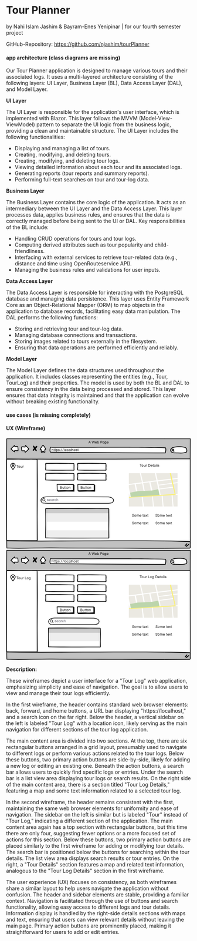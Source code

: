 # Tour Planner
by Nahi Islam Jashim & Bayram-Enes Yenipinar | for our fourth semester project

GitHub-Repository: https://github.com/njashim/tourPlanner



#### app architecture (class diagrams are missing)

Our Tour Planner application is designed to manage various tours and their associated logs. It uses a multi-layered architecture consisting of the following layers: UI Layer, Business Layer (BL), Data Access Layer (DAL), and Model Layer.

**UI Layer**

The UI Layer is responsible for the application's user interface, which is implemented with Blazor. This layer follows the MVVM (Model-View-ViewModel) pattern to separate the UI logic from the business logic, providing a clean and maintainable structure. The UI Layer includes the following functionalities:

- Displaying and managing a list of tours.
- Creating, modifying, and deleting tours.
- Creating, modifying, and deleting tour logs.
- Viewing detailed information about each tour and its associated logs.
- Generating reports (tour reports and summary reports).
- Performing full-text searches on tour and tour-log data.

**Business Layer**

The Business Layer contains the core logic of the application. It acts as an intermediary between the UI Layer and the Data Access Layer. This layer processes data, applies business rules, and ensures that the data is correctly managed before being sent to the UI or DAL. Key responsibilities of the BL include:

- Handling CRUD operations for tours and tour logs.
- Computing derived attributes such as tour popularity and child-friendliness.
- Interfacing with external services to retrieve tour-related data (e.g., distance and time using OpenRouteservice API).
- Managing the business rules and validations for user inputs.

**Data Access Layer**

The Data Access Layer is responsible for interacting with the PostgreSQL database and managing data persistence. This layer uses Entity Framework Core as an Object-Relational Mapper (ORM) to map objects in the application to database records, facilitating easy data manipulation. The DAL performs the following functions:

- Storing and retrieving tour and tour-log data.
- Managing database connections and transactions.
- Storing images related to tours externally in the filesystem.
- Ensuring that data operations are performed efficiently and reliably.

**Model Layer**

The Model Layer defines the data structures used throughout the application. It includes classes representing the entities (e.g., Tour, TourLog) and their properties. The model is used by both the BL and DAL to ensure consistency in the data being processed and stored. This layer ensures that data integrity is maintained and that the application can evolve without breaking existing functionality.

#### use cases (is missing completely)

#### UX (Wireframe)

<img src="img\TourWireframe.png" alt="TourWireframe" style="zoom:80%;" />

<img src="img\TourlogWireframe.png" alt="TourLogWireframe" style="zoom:80%;" />

**Description:**

These wireframes depict a user interface for a "Tour Log" web application, emphasizing simplicity and ease of navigation. The goal is to allow users to view and manage their tour logs efficiently.

In the first wireframe, the header contains standard web browser elements: back, forward, and home buttons, a URL bar displaying "https://localhost," and a search icon on the far right. Below the header, a vertical sidebar on the left is labeled "Tour Log" with a location icon, likely serving as the main navigation for different sections of the tour log application.

The main content area is divided into two sections. At the top, there are six rectangular buttons arranged in a grid layout, presumably used to navigate to different logs or perform various actions related to the tour logs. Below these buttons, two primary action buttons are side-by-side, likely for adding a new log or editing an existing one. Beneath the action buttons, a search bar allows users to quickly find specific logs or entries. Under the search bar is a list view area displaying tour logs or search results. On the right side of the main content area, there is a section titled "Tour Log Details," featuring a map and some text information related to a selected tour log.

In the second wireframe, the header remains consistent with the first, maintaining the same web browser elements for uniformity and ease of navigation. The sidebar on the left is similar but is labeled "Tour" instead of "Tour Log," indicating a different section of the application. The main content area again has a top section with rectangular buttons, but this time there are only four, suggesting fewer options or a more focused set of actions for this section. Below these buttons, two primary action buttons are placed similarly to the first wireframe for adding or modifying tour details. The search bar is positioned below the buttons for searching within the tour details. The list view area displays search results or tour entries. On the right, a "Tour Details" section features a map and related text information, analogous to the "Tour Log Details" section in the first wireframe.

The user experience (UX) focuses on consistency, as both wireframes share a similar layout to help users navigate the application without confusion. The header and sidebar elements are stable, providing a familiar context. Navigation is facilitated through the use of buttons and search functionality, allowing easy access to different logs and tour details. Information display is handled by the right-side details sections with maps and text, ensuring that users can view relevant details without leaving the main page. Primary action buttons are prominently placed, making it straightforward for users to add or edit entries.
